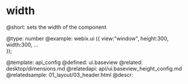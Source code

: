 width
=============


@short:
	sets the width of the component

@type: number
@example:
webix.ui ({ 
   view:"window",
   height:300, 
   width:300,
   ...	 
});

@template:	api_config
@defined:	ui.baseview	
@related:
	desktop/dimensions.md
@relatedapi:
	api/ui.baseview_height_config.md
@relatedsample:
	01_layout/03_header.html
@descr:



